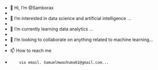 - 👋 Hi, I’m @Samborax
- 
- 👀 I’m interested in data science and artificial intelligence ...
- 
- 🌱 I’m currently learning data analytics ...
- 
- 💞️ I’m looking to collaborate on anything related to machine learning...
- 
- 📫 How to reach me
-         via email. Samuelmwashuma61@gmail.com...

<!---
Samborax/Samborax is a ✨ special ✨ repository because its `README.md` (this file) appears on your GitHub profile.
You can click the Preview link to take a look at your changes.
--->
